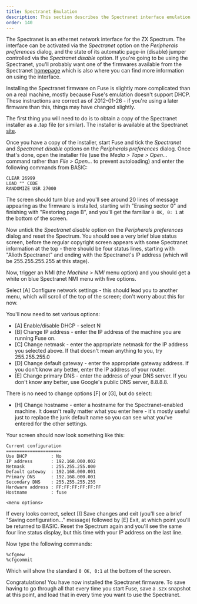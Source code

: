 ```yaml
---
title: Spectranet Emulation
description: This section describes the Spectranet interface emulation in Fuse.
order: 140
---
```


The Spectranet is an ethernet network interface for the ZX Spectrum. The interface can be activated via the *Spectranet* option on the *Peripherals preferences* dialog, and the state of its automatic page-in (disable) jumper controlled via the *Spectranet disable* option. If you're going to be using the Spectranet, you'll probably want one of the firmwares available from the Spectranet [homepage](http://spectrum.alioth.net/doc/index.php/Main_Page) which is also where you can find more information on using the interface.

Installing the Spectranet firmware on Fuse is slightly more complicated than on a real machine, mostly because Fuse's emulation doesn't support DHCP. These instructions are correct as of 2012-01-26 - if you're using a later firmware than this, things may have changed slightly.

The first thing you will need to do is to obtain a copy of the Spectranet installer as a .tap file (or similar). The installer is available at the Spectranet [site](http://spectrum.alioth.net/doc/index.php/Spectranet_ROM_images).

Once you have a copy of the installer, start Fuse and tick the *Spectranet* and *Spectranet disable* options on the *Peripherals preferences* dialog. Once that's done, open the installer file (use the *Media > Tape > Open…* command rather than *File > Open…* to prevent autoloading) and enter the following commands from BASIC:

    CLEAR 26999
    LOAD "" CODE
    RANDOMIZE USR 27000

The screen should turn blue and you'll see around 20 lines of message appearing as the firmware is installed, starting with "Erasing sector 0" and finishing with "Restoring page B", and you'll get the familiar `0 OK, 0: 1` at the bottom of the screen.

Now untick the *Spectranet disable* option on the *Peripherals preferences* dialog and reset the Spectrum. You should see a very brief blue status screen, before the regular copyright screen appears with some Spectranet information at the top - there should be four status lines, starting with "Alioth Spectranet" and ending with the Spectranet's IP address (which will be 255.255.255.255 at this stage).

Now, trigger an NMI (the *Machine > NMI* menu option) and you should get a white on blue Spectranet NMI menu with five options.

Select [A] Configure network settings - this should lead you to another menu, which will scroll of the top of the screen; don't worry about this for now.

You'll now need to set various options:

* [A] Enable/disable DHCP - select N
* [B] Change IP address - enter the IP address of the machine you are running Fuse on.
* [C] Change netmask - enter the appropriate netmask for the IP address you selected above. If that doesn't mean anything to you, try 255.255.255.0
* [D] Change default gateway - enter the appropriate gateway address. If you don't know any better, enter the IP address of your router.
* [E] Change primary DNS - enter the address of your DNS server. If you don't know any better, use Google's public DNS server, 8.8.8.8.

There is no need to change options [F] or [G], but do select:

* [H] Change hostname - enter a hostname for the Spectranet-enabled machine. It doesn't really matter what you enter here - it's mostly useful just to replace the junk default name so you can see what you've entered for the other settings.

Your screen should now look something like this:

    Current configuration
    =====================
    Use DHCP         : No
    IP address       : 192.168.000.002
    Netmask          : 255.255.255.000
    Default gateway  : 192.168.000.001
    Primary DNS      : 192.168.000.001
    Secondary DNS    : 255.255.255.255
    Hardware address : FF:FF:FF:FF:FF:FF
    Hostname         : fuse
    
    <menu options>

If every looks correct, select [I] Save changes and exit (you'll see a brief "Saving configuration..." message) followed by [E] Exit, at which point you'll be returned to BASIC. Reset the Spectrum again and you'll see the same four line status display, but this time with your IP address on the last line.

Now type the following commands:

    %cfgnew
    %cfgcommit

Which will show the standard `0 OK, 0:1` at the bottom of the screen.

Congratulations! You have now installed the Spectranet firmware. To save having to go through all that every time you start Fuse, save a .szx snapshot at this point, and load that in every time you want to use the Spectranet.
